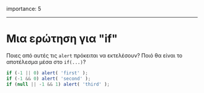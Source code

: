 importance: 5

---

# Μια ερώτηση για "if"

Ποιες από αυτές τις `alert` πρόκειται να εκτελέσουν?
Ποιό θα είναι το αποτέλεσμα μέσα στο `if(...)`?

```js
if (-1 || 0) alert( 'first' );
if (-1 && 0) alert( 'second' );
if (null || -1 && 1) alert( 'third' );
```

